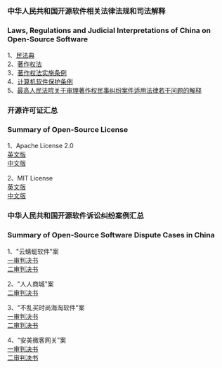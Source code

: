 ### 中华人民共和国开源软件相关法律法规和司法解释
### Laws, Regulations and Judicial Interpretations of China on Open-Source Software
1、[民法典](./相关法律法规和司法解释/民法典.md)<br>
2、[著作权法](./相关法律法规和司法解释/著作权法.md)<br>
3、[著作权法实施条例](./相关法律法规和司法解释/著作权法实施条例.md)<br>
4、[计算机软件保护条例](./相关法律法规和司法解释/计算机软件保护条例.md)<br>
5、[最高人民法院关于审理著作权民事纠纷案件适用法律若干问题的解释](./相关法律法规和司法解释/最高人民法院关于审理著作权民事纠纷案件适用法律若干问题的解释.md)<br>

### 开源许可证汇总<br>
### Summary of Open-Source License<br>
1、Apache License 2.0<br>
[英文版](./开源许可证/ApacheLicense2.0/英文版.md)<br>
[中文版](./开源许可证/ApacheLicense2.0/中文版.md)<br>

2、MIT License<br>
[英文版](./开源许可证/MITLicense/英文版.md)<br>
[中文版](./开源许可证/MITLicense/中文版.md)<br>

### 中华人民共和国开源软件诉讼纠纷案例汇总<br>
### Summary of Open-Source Software Dispute Cases in China<br>
1、"云蜻蜓软件"案<br>
[一审判决书](./以案释法/“云蜻蜓软件”案/一审判决书.md)<br>
[二审判决书](./以案释法/“云蜻蜓软件”案/二审判决书.md)<br>

2、"人人商城"案<br>
[二审判决书](./以案释法/“人人商城”案/二审判决书.md)<br>

3、"不乱买时尚海淘软件"案<br>
[一审判决书](./以案释法/“不乱买时尚海淘软件”案/一审判决书.md)<br>
[二审判决书](./以案释法/“不乱买时尚海淘软件”案/二审判决书.md)<br>

4、“安美微客网关”案<br>
[一审判决书](./以案释法/“安美微客网关”案/一审判决书.md)<br>
[二审判决书](./以案释法/“安美微客网关”案/二审判决书.md)<br>